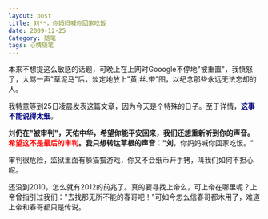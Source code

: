 ```yaml
---
layout: post
title: 刘**，你妈妈喊你回家吃饭
date: 2009-12-25
Category: 随笔
tags: 心情随笔
---
```


本来不想提这么敏感的话题，可晚上在上网时Gooogle不停地"被重置"，我愤怒了，大骂一声"草泥马"后，淡定地放上"黄.丝.带"图，以纪念那些永远无法忘却的人。

我特意等到25日凌晨发表这篇文章，因为今天是个特殊的日子。至于详情，**<span style="color: #000080;">这事不能说得太细</span>**。

刘**仍在"被审判"，天佑中华，希望你能平安回来，我们还想重新听到你的声音。<span style="color: #ff0000;">希望这不是最后的审判</span>。我只想转达草根的声音："刘**，你妈妈喊你回家吃饭。"

审判很危险，监狱里面有躲猫猫游戏，你又不会纸币开手铐，叫我们如何不担心呢。

还没到2010，怎么就有2012的前兆了。真的要寻找上帝么，可上帝在哪里呢？上帝曾指引过我们："去找那无所不能的春哥吧！"可如今怎么信春哥都木用了，难道上帝和春哥都只是传说。